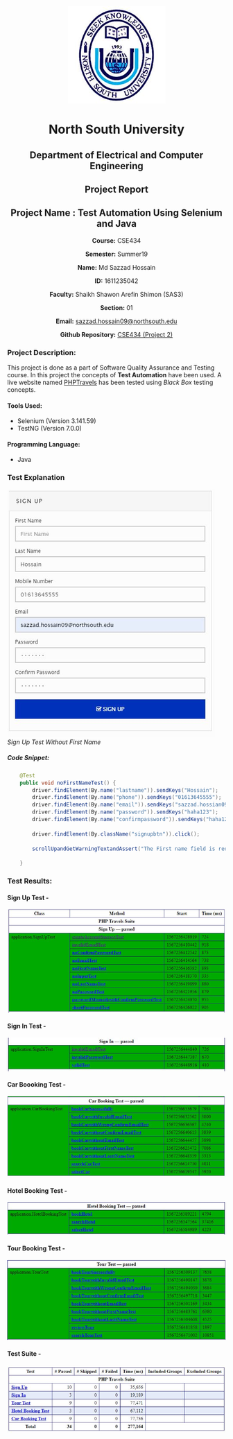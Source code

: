 <p align="center">
<img src="img/nsulogo.jpeg">
</p>

<div align="center">


# North South University </h5>
##  Department of Electrical and Computer Engineering </h3>

##  Project Report

## Project Name : Test Automation Using Selenium and Java

**Course:** CSE434

**Semester:** Summer19

**Name:** Md Sazzad Hossain

**ID:** 1611235042

**Faculty:** Shaikh Shawon Arefin Shimon (SAS3)

**Section:** 01

**Email:** sazzad.hossain09@northsouth.edu

**Github Repository:** [CSE434 (Project 2)](https://github.com/sazzadhrz/CSE434/tree/master/Project02)

</div>


### Project Description:

This project is done as a part of Software Quality Assurance and Testing course. In this project the concepts of **Test Automation** have been used. A live website named [PHPTravels](https://www.phptravels.net) has been tested using *Black Box* testing concepts. 

#### Tools Used:
* Selenium (Version 3.141.59)
* TestNG (Version 7.0.0)

#### Programming Language:
* Java

### Test Explanation
![Sign Up](img/register.JPG)
*Sign Up Test Without First Name*

##### Code Snippet:

```` java
	@Test 
	public void noFirstNameTest() {
		driver.findElement(By.name("lastname")).sendKeys("Hossain");
		driver.findElement(By.name("phone")).sendKeys("01613645555");
		driver.findElement(By.name("email")).sendKeys("sazzad.hossian09@northsouth.edu");
		driver.findElement(By.name("password")).sendKeys("haha123");
		driver.findElement(By.name("confirmpassword")).sendKeys("haha123");
		
		driver.findElement(By.className("signupbtn")).click();
		
		scrollUpandGetWarningTextandAssert("The First name field is required.");

	}
````

### Test Results:

#### Sign Up Test -
![Sign Up Test](img/signup.JPG)

#### Sign In Test -
![Sign In Test](img/signin.JPG)

#### Car Boooking Test -
![Car Booking Test](img/car.JPG)

#### Hotel Booking Test -
![Hotel Booking Test](img/hotel.JPG)

#### Tour Booking Test -
![Tour Booking Test](img/tour.JPG)

#### Test Suite -
![Test Suite](img/SuiteResult.JPG)